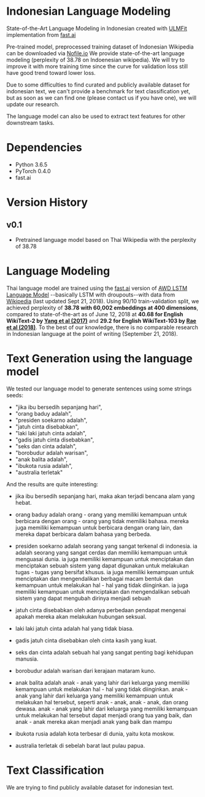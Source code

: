 # Indonesian Language Modeling
State-of-the-Art Language Modeling in Indonesian created with [ULMFit](https://arxiv.org/abs/1801.06146) 
implementation from [fast.ai](http://nlp.fast.ai/classification/2018/05/15/introducting-ulmfit.html)

Pre-trained model, preprocessed training dataset of Indonesian Wikipedia can be downloaded via [Nofile.io](https://drive.google.com/drive/folders/1_vZr_iR_LqIX4rEi7i5spN_6QDgj5r81?usp=sharing)
We provide state-of-the-art language modeling (perplexity of 38.78 on Indoenesian wikipedia). We will try to
improve it with more training time since the curve for validation loss still have good trend toward lower loss.

Due to some difficulties to find curated and publicly available dataset for indonesian text, we can't 
provide a benchmark for text classification yet, but as soon as we can find one (please contact us if you have one),
we will update our research.

The language model can also be used to extract text features for other downstream tasks.

# Dependencies
* Python 3.6.5
* PyTorch 0.4.0
* fast.ai

# Version History

## v0.1

* Pretrained language model based on Thai Wikipedia with the perplexity of 38.78


# Language Modeling

Thai language model are trained using the [fast.ai](http://www.fast.ai/) version of 
[AWD LSTM Language Model](https://arxiv.org/abs/1708.02182)
--basically LSTM with droupouts--with data from [Wikipedia](https://dumps.wikimedia.org/idwiki/latest/idwiki-latest-pages-articles.xml.bz2) 
(last updated Sept 21, 2018). Using 90/10 train-validation split, we achieved perplexity of **38.78 with 60,002 
embeddings at 400 dimensions**, compared to state-of-the-art as of June 12, 2018 at **40.68 for English WikiText-2 
by [Yang et al (2017)](https://arxiv.org/abs/1711.03953)** and **29.2 for English WikiText-103 by 
[Rae et al (2018)](https://arxiv.org/abs/1803.10049)**. 
To the best of our knowledge, there is no comparable research in Indonesian language at the point of writing 
(September 21, 2018).

# Text Generation using the language model
We tested our language model to generate sentences using some strings seeds:
- "jika ibu bersedih sepanjang hari",
- "orang baduy adalah",
- "presiden soekarno adalah",
- "jatuh cinta disebabkan",
- "laki laki jatuh cinta adalah",
- "gadis jatuh cinta disebabkan",
- "seks dan cinta adalah",
- "borobudur adalah warisan",
- "anak balita adalah",
- "ibukota rusia adalah",
- "australia terletak"
 
And the results are quite interesting:

- jika ibu bersedih sepanjang hari, maka akan terjadi bencana alam yang hebat. 

- orang baduy adalah orang - orang yang memiliki kemampuan untuk berbicara dengan orang - orang yang tidak memiliki bahasa. mereka juga memiliki kemampuan untuk berbicara dengan orang lain, dan mereka dapat berbicara dalam bahasa yang berbeda. 

- presiden soekarno adalah seorang yang sangat terkenal di indonesia. ia adalah seorang yang sangat cerdas dan memiliki kemampuan untuk menguasai dunia. ia juga memiliki kemampuan untuk menciptakan dan menciptakan sebuah sistem yang dapat digunakan untuk melakukan tugas - tugas yang bersifat khusus. ia juga memiliki kemampuan untuk menciptakan dan mengendalikan berbagai macam bentuk dan kemampuan untuk melakukan hal - hal yang tidak diinginkan. ia juga memiliki kemampuan untuk menciptakan dan mengendalikan sebuah sistem yang dapat mengubah dirinya menjadi sebuah 

- jatuh cinta disebabkan oleh adanya perbedaan pendapat mengenai apakah mereka akan melakukan hubungan seksual. 

- laki laki jatuh cinta adalah hal yang tidak biasa. 

- gadis jatuh cinta disebabkan oleh cinta kasih yang kuat. 

- seks dan cinta adalah sebuah hal yang sangat penting bagi kehidupan manusia. 

- borobudur adalah warisan dari kerajaan mataram kuno. 

- anak balita adalah anak - anak yang lahir dari keluarga yang memiliki kemampuan untuk melakukan hal - hal yang tidak diinginkan. anak - anak yang lahir dari keluarga yang memiliki kemampuan untuk melakukan hal tersebut, seperti anak - anak, anak - anak, dan orang dewasa. anak - anak yang lahir dari keluarga yang memiliki kemampuan untuk melakukan hal tersebut dapat menjadi orang tua yang baik, dan anak - anak mereka akan menjadi anak yang baik dan mampu 

- ibukota rusia adalah kota terbesar di dunia, yaitu kota moskow. 

- australia terletak di sebelah barat laut pulau papua. 

# Text Classification

We are trying to find publicly available dataset for indonesian text.
